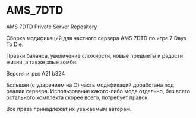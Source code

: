 # AMS_7DTD
AMS 7DTD Private Server Repository

Сборка модификаций для частного сервера AMS 7DTD по игре 7 Days To Die.

Правки баланса, увеличение сложности, новые предметы и радости жизни, а также злые зомби.

Версия игры: A21 b324

Большая (с ударением на О) часть модификаций доработана под реалии сервера.
Использование какого-либо мода отдельно, без всего остального комплекта скорее всего, потребует правок.

Все права принадлежат их уважаемым авторам.
